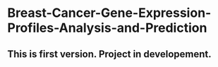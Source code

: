 ﻿# Breast-Cancer-Gene-Expression-Profiles-Analysis-and-Prediction
## This is first version. Project in developement.
